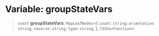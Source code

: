# Variable: groupStateVars

> `const` **groupStateVars**: `MapLeafNodes`\<\{ `count`: `string`; `orientation`: `string`; `reverse`: `string`; `type`: `string`; \}, `CSSVarFunction`\>
